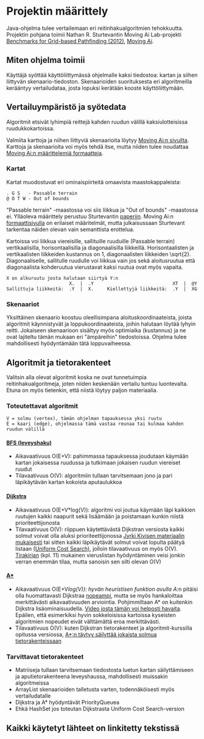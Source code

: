 # Projektin määrittely
Java-ohjelma tulee vertailemaan eri reitinhakualgoritmien tehokkuutta. Projektin pohjana toimii Nathan 
R. Sturtevantin Moving Ai Lab-projekti [Benchmarks for Grid-based Pathfinding (2012)](http://web.cs.du.edu/~sturtevant/papers/benchmarks.pdf), [Moving Ai](https://movingai.com).

## Miten ohjelma toimii
Käyttäjä syöttää käyttöliittymässä ohjelmalle kaksi tiedostoa: kartan ja siihen liittyvän skenaario-tiedoston. Skenaarioiden suorituksesta eri algoritmeilla kerääntyy vertailudataa, josta lopuksi kerätään kooste käyttöliittymään.

## Vertailuympäristö ja syötedata
Algoritmit etsivät lyhimpiä reittejä kahden ruudun välillä kaksiulotteisissa ruudukkokartoissa. 

Valmiita karttoja ja niihen liittyviä skenaarioita löytyy [Moving Ai:n sivuilta](https://movingai.com/benchmarks.grids.html). Karttoja ja skenaarioita voi myös tehdä itse, mutta niiden tulee noudattaa [Moving Ai:n määrittelemiä 
formaatteja](https://movingai.com/benchmarks/formats.html).

### Kartat
Kartat muodostuvat eri ominaispiirteitä omaavista maastokappaleista:
```
. G S   - Passable terrain
@ O T W - Out of bounds
```
"Passable terrain" -maastossa voi siis liikkua ja "Out of bounds" -maastossa ei. Ylläoleva määrittely perustuu Sturtevantin [paperiin](http://web.cs.edu/~sturtevant/papers/benchmarks.pdf). Moving Ai:n [formaattisivulla](https://movingai.com/benchmarks/formats.html) on 
erilaiset määritelmät, mutta julkaisussaan Sturtevant tarkentaa näiden olevan vain semanttista erottelua. 

Kartoissa voi liikkua viereisille, sallituille ruuduille (Passable terrain) vertikaalisilla, horisontaalisilla ja diagonaalisilla liikkeillä. Horisontaalisten ja vertikaalisten liikkeiden kustannus on 1, diagonaalisten liikkeiden \sqrt{2}. Diagonaaliselle, 
sallitulle ruudulle voi liikkua vain jos sekä aloitusruutua että diagonaalista kohderuutua vierustavat kaksi ruutua ovat myös vapaita.
```
X on alkuruutu josta halutaan siirtyä Y:n
                       X.  |  .Y                             XT  |  @Y
Sallittuja liikkeitä:  .Y  |  X.     Kiellettyjä liikkeitä:  .Y  |  XG
```
### Skenaariot
Yksittäinen skenaario koostuu oleellisimpana aloituskoordinaateista, joista algoritmit käynnistyvät ja loppukoordinaateista, joihin halutaan löytää lyhyin reitti. Jokaiseen skenaarioon sisältyy myös optimiaika (kustannus) ja ne ovat lajiteltu tämän mukaan eri 
"ämpäreihin" tiedostoissa. Ohjelma tulee mahdollisesti hyödyntämään tätä loppuvaiheessa.

## Algoritmit ja tietorakenteet
Valitsin alla olevat algoritmit koska ne ovat tunnetuimpia reitinhakualgoritmeja, joten niiden keskenään vertailu tuntuu luontevalta. Etuna on myös tietenkin, että niistä löytyy paljon materiaalia. 

### Toteutettavat algoritmit
```
V = solmu (vertex), tämän ohjelman tapauksessa yksi ruutu
È = kaari (edge), ohjelmassa tämä vastaa reunaa tai kulmaa kahden ruudun välillä
```

#### [BFS (leveyshaku)](https://en.wikipedia.org/wiki/Breadth-first_search)
- Aikavaativuus O(E+V): pahimmassa tapauksessa joudutaan käymään kartan jokaisessa ruudussa ja tutkimaan jokaisen ruudun viereiset ruudut
- Tilavaativuus O(V): algoritmiin tullaan tarvitsemaan jono ja pari läpikäytävän kartan kokoista aputaulukkoa

#### [Dijkstra](https://en.wikipedia.org/wiki/Dijkstra%27s_algorithm)
- Aikavaativuus O(E+V*log(V)): algoritmi voi joutua käymään läpi kaikkien ruutujen kaikki naapurit sekä lisäämään ja poistamaan kunkin niistä prioriteettijonosta
- Tilavaativuus O(V): riippuen käytettävästä Dijkstran versiosta kaikki solmut voivat olla aluksi prioriteettijonossa [Jyrki Kivisen materiaalin mukaisesti](https://cs.helsinki.fi/u/jkivinen/opetus/tira/k16/luku8b.pdf) tai sitten kaikki läpikäytävät 
solmut voivat lopulta päätyä listaan [(Uniform Cost Search)](http://www.bgu.ac.il/~felner/2011/dikstra.pdf), jolloin tilavaativuus on myös O(V). [Tirakirjan](https://cs.helsinki.fi/u/ahslaaks/tirakirja) (kpl. 11) mukainen vieruslistan 
hyödyntäminen veisi jonkin verran enemmän tilaa, mutta sanoisin sen silti olevan O(V)

#### [A*](https://en.wikipedia.org/wiki/A*_search_algorithm)
- Aikavaativuus O(E+V*log(V)): hyvän heuristisen funktion avulla A*:n pitäisi olla huomattavasti Dijkstraa [nopeampi](https://youtube.com/watch?v=g024lzsknDo), mutta se myös hankaloittaa merkittävästi aikavaativuuden arviointia. Pohjimmiltaan A* on 
kuitenkin Dijkstra lisäominaisuudella. [Video josta tämän voi helposti havaita](https://www.youtube.com/watch?v=6TsL96NAZCo&t). Epäilen, että esimerkiksi hyvin sokkeloisissa kartoissa kyseisten algoritmien nopeudet eivät välttämättä eroa merkittävästi.  
- Tilavaativuus O(V): kuten Dijkstran tietorakenteet ja algoritmit-kurssilla opitussa versiossa, [A*:n täytyy säilyttää jokaista solmua tietorakenteissaan](https://en.wikipedia.org/wiki/A*_search_algorithm)

### Tarvittavat tietorakenteet
- Matriiseja tullaan tarvitsemaan tiedostosta luetun kartan säilyttämiseen ja aputietorakenteena leveyshaussa, mahdollisesti muissakin algoritmeissa
- ArrayList skenaarioiden talletusta varten, todennäköisesti myös vertailudatalle
- Dijkstra ja A* hyödyntävät PriorityQueuea
- Ehkä HashSet jos toteutan Dijkstrasta Uniform Cost Search-version

## Kaikki käytetyt lähteet on linkitetty tekstissä

